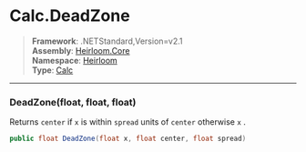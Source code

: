 # Calc.DeadZone

> **Framework**: .NETStandard,Version=v2.1  
> **Assembly**: [Heirloom.Core][0]  
> **Namespace**: [Heirloom][0]  
> **Type**: [Calc][1]

--------------------------------------------------------------------------------

### DeadZone(float, float, float)

Returns `center` if `x` is within `spread` units of `center` otherwise `x` .

```cs
public float DeadZone(float x, float center, float spread)
```

[0]: ../Heirloom.Core.md
[1]: Heirloom.Calc.md
